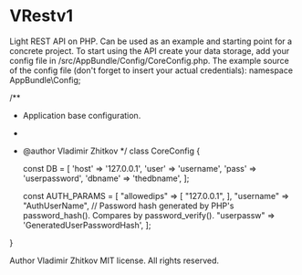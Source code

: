 # VRestv1
Light REST API on PHP. Can be used as an example and starting point for a concrete project.
To start using the API create your data storage, add your config file in /src/AppBundle/Config/CoreConfig.php.
The example source of the config file (don't forget to insert your actual credentials):
namespace AppBundle\Config;

/**
 * Application base configuration.
 * 
 * @author Vladimir Zhitkov
 */
class CoreConfig {
    
    const DB = [
        'host' => '127.0.0.1',
        'user' => 'username',
        'pass' => 'userpassword',
        'dbname' => 'thedbname',
    ];
    
    const AUTH_PARAMS = [
        "allowedips" => [
            "127.0.0.1",
        ],
        "username" => "AuthUserName",
        // Password hash generated by PHP's password_hash(). Compares by password_verify().
        "userpassw" => 'GeneratedUserPasswordHash',
    ];
    
}

Author Vladimir Zhitkov
MIT license. All rights reserved.
